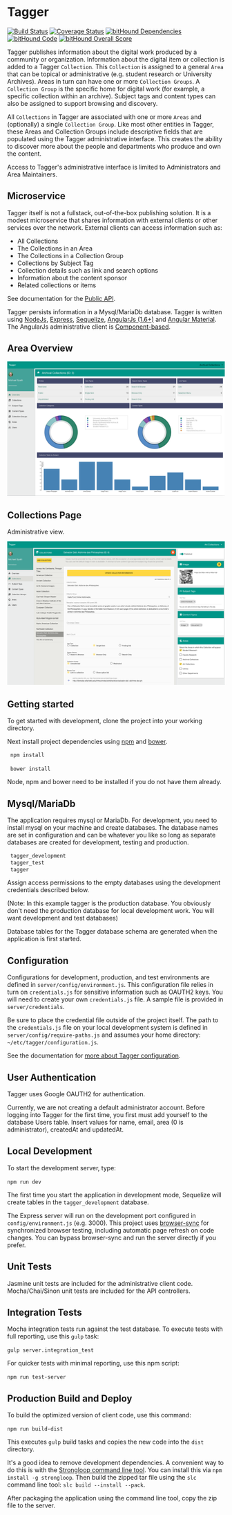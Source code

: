 #  Tagger
 
[![Build Status](https://travis-ci.org/hatfieldlibrary/tagger-2.svg?branch=master)](https://travis-ci.org/hatfieldlibrary/tagger-2)
[![Coverage Status](https://coveralls.io/repos/github/hatfieldlibrary/tagger-2/badge.svg?branch=master)](https://coveralls.io/github/hatfieldlibrary/tagger-2?branch=master)
[![bitHound Dependencies](https://www.bithound.io/github/hatfieldlibrary/tagger-2/badges/dependencies.svg)](https://www.bithound.io/github/hatfieldlibrary/tagger-2/master/dependencies/npm)
[![bitHound Code](https://www.bithound.io/github/hatfieldlibrary/tagger-2/badges/code.svg)](https://www.bithound.io/github/hatfieldlibrary/tagger-2)
[![bitHound Overall Score](https://www.bithound.io/github/hatfieldlibrary/tagger-2/badges/score.svg)](https://www.bithound.io/github/hatfieldlibrary/tagger-2)


Tagger publishes information about the digital work produced by a community or organization. Information about the digital item or collection is added to a Tagger `Collection`.  This `Collection` is assigned to a general `Area` that can be topical or administrative (e.g. student research or University Archives). Areas in turn can have one or more `Collection Groups`.  A `Collection Group` is the specific home for digital work (for example, a specific collection within an archive).  Subject tags and content types can also be assigned to support browsing and discovery. 

All `Collections` in Tagger are associated with one or more `Areas` and (optionally) a single `Collection Group`. Like most other entities in Tagger, these Areas and Collection Groups include descriptive fields that are populated using the Tagger administrative interface. This creates the ability to discover more about the people and departments who produce and own the content. 

Access to Tagger's administrative interface is limited to Administrators and Area Maintainers.

## Microservice

Tagger itself is not a fullstack, out-of-the-box publishing solution.  It is a modest microservice that shares information with external clients or other services over the network. External clients can access information such as:

 * All Collections 
 * The Collections in an Area
 * The Collections in a Collection Group
 * Collections by Subject Tag
 * Collection details such as link and search options
 * Information about the content sponsor
 * Related collections or items
 
See documentation for the [Public API](https://github.com/hatfieldlibrary/tagger-2/wiki/Public-API).

Tagger persists information in a Mysql/MariaDb database. Tagger is written using [NodeJs](https://nodejs.org/en/), [Express](http://expressjs.com), [Sequelize](http://docs.sequelizejs.com/en/v3/), [AngularJs (1.6+)](https://angularjs.org/) and [Angular Material]( https://material.angularjs.org/latest/).
 The AngularJs administrative client is [Component-based](https://docs.angularjs.org/guide/component).
 
 
## Area Overview
 
![Area Overview Page](client/dev/resources/images/docs/overview_page.png "Area Overview Page")
 
## Collections Page
Administrative view.
 
![Collections Page](client/dev/resources/images/docs/collection_view2.png "Collections Page")
 
 
## Getting started
 
To get started with development, clone the project into your working directory.
 
 
Next install project dependencies using [npm](https://www.npmjs.com/) and [bower](https://bower.io/).  

     npm install
 
     bower install
     
Node, npm and bower need to be installed if you do not have them already.
  
## Mysql/MariaDb
 
The application requires mysql or MariaDb.  For development, you need to install mysql on your machine and create databases. The database names are set in configuration and can be whatever you like so long as separate databases are created for development, testing and production.
 
     tagger_development
     tagger_test
     tagger
 
Assign access permissions to the empty databases using the development credentials described below. 

(Note: In this example tagger is the production database. You obviously don't need the production database for local development work. You will want development and test databases)

Database tables for the Tagger database schema are generated when the application is first started.
 

## Configuration
 
Configurations for development, production, and test environments are defined in `server/config/environment.js`.  This configuration file relies in turn
on `credentials.js` for sensitive information such as OAUTH2 keys. You will need to create your own `credentials.js` file. A sample file is provided in `server/credentials`.  

Be sure to place the credential file outside of the project itself.  The path to the `credentials.js` file on your local development system is defined in `server/config/require-paths.js` and assumes your home directory: `~/etc/tagger/configuration.js`.

See the documentation for [more about Tagger configuration](https://github.com/hatfieldlibrary/tagger-2/wiki/Configuration).  
  
  
## User Authentication
 
Tagger uses Google OAUTH2 for authentication.   
 
Currently, we are not creating a default administrator account.  Before logging into Tagger for the first time, you first must add yourself to the database Users table.  Insert values for name, email, area (0 is administrator), createdAt and updatedAt.
 
 
## Local Development
 
To start the development server, type:
  
  `npm run dev`
 
The first time you start the application in development mode, Sequelize will create tables in the `tagger_development` database.
 
The Express server will run on the development port configured in `config/environment.js` (e.g. 3000). This project uses [browser-sync](https://www.browsersync.io/) for synchronized browser testing, including automatic page 
refresh on code changes. You can bypass browser-sync and run the server directly if you prefer.
 
## Unit Tests
 
Jasmine unit tests are included for the administrative client code.  Mocha/Chai/Sinon unit tests are included for the API controllers.
 
## Integration Tests

Mocha integration tests run against the test database.  To execute tests with full reporting, use this `gulp` task:

  `gulp server.integration_test`
  
For quicker tests with minimal reporting, use this npm script:

   `npm run test-server`
 
 
## Production Build and Deploy
 
To build the optimized version of client code, use this command:

`npm run build-dist`

This executes `gulp` build tasks and copies the new code into the `dist` directory.

It's a good idea to remove development dependencies.  A convenient way to do this is with the [Strongloop command line tool](https://docs.strongloop.com/display/SLC/Building+applications+with+slc).  You can install this via `npm install -g strongloop`. Then build the zipped tar file using the `slc` command line tool: `slc build --install --pack`. 

After packaging the application using the command line tool, copy the zip file to the server.
 

